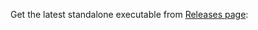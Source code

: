 Get the latest standalone executable from  [Releases page](https://github.com/ycan78/Gerber-scaler/releases):
